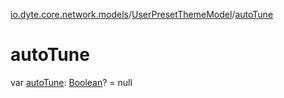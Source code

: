 [io.dyte.core.network.models](../index.md)/[UserPresetThemeModel](index.md)/[autoTune](auto-tune.md)

# autoTune


var [autoTune](auto-tune.md): [Boolean](https://kotlinlang.org/api/latest/jvm/stdlib/kotlin/-boolean/index.html)? = null
